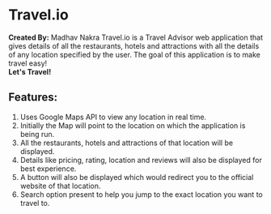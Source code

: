 # Travel.io
**Created By:** Madhav Nakra
Travel.io is a Travel Advisor web application that gives details of all the restaurants, hotels and attractions with all the details of any location specified by the user. The goal of this application is to make travel easy!\
**Let's Travel!**
## Features:
1. Uses Google Maps API to view any location in real time.
2. Initially the Map will point to the location on which the application is being run.
3. All the restaurants, hotels and attractions of that location will be displayed.
4. Details like pricing, rating, location and reviews will also be displayed for best experience.
5. A button will also be displayed which would redirect you to the official website of that location.
6. Search option present to help you jump to the exact location you want to travel to.
